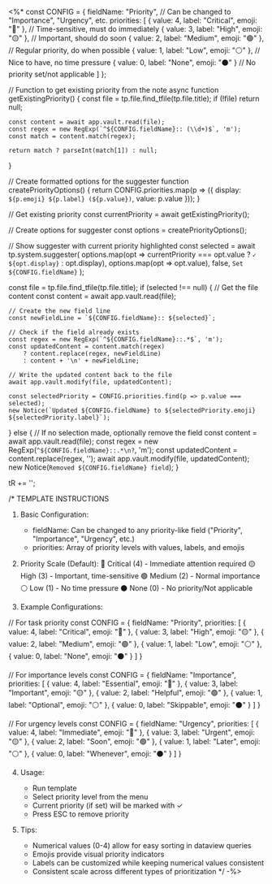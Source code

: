 <%*
const CONFIG = {
    fieldName: "Priority",          // Can be changed to "Importance", "Urgency", etc.
    priorities: [
        { value: 4, label: "Critical", emoji: "🔴" },  // Time-sensitive, must do immediately
        { value: 3, label: "High", emoji: "🟡" },      // Important, should do soon
        { value: 2, label: "Medium", emoji: "🟢" },    // Regular priority, do when possible
        { value: 1, label: "Low", emoji: "⚪" },       // Nice to have, no time pressure
        { value: 0, label: "None", emoji: "⚫" }       // No priority set/not applicable
    ]
};

// Function to get existing priority from the note
async function getExistingPriority() {
    const file = tp.file.find_tfile(tp.file.title);
    if (!file) return null;
    
    const content = await app.vault.read(file);
    const regex = new RegExp(`^${CONFIG.fieldName}:: (\\d+)$`, 'm');
    const match = content.match(regex);
    
    return match ? parseInt(match[1]) : null;
}

// Create formatted options for the suggester
function createPriorityOptions() {
    return CONFIG.priorities.map(p => ({
        display: `${p.emoji} ${p.label} (${p.value})`,
        value: p.value
    }));
}

// Get existing priority
const currentPriority = await getExistingPriority();

// Create options for suggester
const options = createPriorityOptions();

// Show suggester with current priority highlighted
const selected = await tp.system.suggester(
    options.map(opt => currentPriority === opt.value ? `✓ ${opt.display}` : opt.display),
    options.map(opt => opt.value),
    false,
    `Set ${CONFIG.fieldName}`
);

const file = tp.file.find_tfile(tp.file.title);
if (selected !== null) {
    // Get the file content
    const content = await app.vault.read(file);
    
    // Create the new field line
    const newFieldLine = `${CONFIG.fieldName}:: ${selected}`;
    
    // Check if the field already exists
    const regex = new RegExp(`^${CONFIG.fieldName}::.*$`, 'm');
    const updatedContent = content.match(regex) 
        ? content.replace(regex, newFieldLine)
        : content + '\n' + newFieldLine;
    
    // Write the updated content back to the file
    await app.vault.modify(file, updatedContent);
    
    const selectedPriority = CONFIG.priorities.find(p => p.value === selected);
    new Notice(`Updated ${CONFIG.fieldName} to ${selectedPriority.emoji} ${selectedPriority.label}`);
} else {
    // If no selection made, optionally remove the field
    const content = await app.vault.read(file);
    const regex = new RegExp(`^${CONFIG.fieldName}::.*\n?`, 'm');
    const updatedContent = content.replace(regex, '');
    await app.vault.modify(file, updatedContent);
    new Notice(`Removed ${CONFIG.fieldName} field`);
}

tR += '';


/*
TEMPLATE INSTRUCTIONS

1. Basic Configuration:
   - fieldName: Can be changed to any priority-like field ("Priority", "Importance", "Urgency", etc.)
   - priorities: Array of priority levels with values, labels, and emojis

2. Priority Scale (Default):
   🔴 Critical (4) - Immediate attention required
   🟡 High (3)     - Important, time-sensitive
   🟢 Medium (2)   - Normal importance
   ⚪ Low (1)      - No time pressure
   ⚫ None (0)     - No priority/Not applicable

3. Example Configurations:

// For task priority
const CONFIG = {
    fieldName: "Priority",
    priorities: [
        { value: 4, label: "Critical", emoji: "🔴" },
        { value: 3, label: "High", emoji: "🟡" },
        { value: 2, label: "Medium", emoji: "🟢" },
        { value: 1, label: "Low", emoji: "⚪" },
        { value: 0, label: "None", emoji: "⚫" }
    ]
}

// For importance levels
const CONFIG = {
    fieldName: "Importance",
    priorities: [
        { value: 4, label: "Essential", emoji: "🔴" },
        { value: 3, label: "Important", emoji: "🟡" },
        { value: 2, label: "Helpful", emoji: "🟢" },
        { value: 1, label: "Optional", emoji: "⚪" },
        { value: 0, label: "Skippable", emoji: "⚫" }
    ]
}

// For urgency levels
const CONFIG = {
    fieldName: "Urgency",
    priorities: [
        { value: 4, label: "Immediate", emoji: "🔴" },
        { value: 3, label: "Urgent", emoji: "🟡" },
        { value: 2, label: "Soon", emoji: "🟢" },
        { value: 1, label: "Later", emoji: "⚪" },
        { value: 0, label: "Whenever", emoji: "⚫" }
    ]
}

4. Usage:
   - Run template
   - Select priority level from the menu
   - Current priority (if set) will be marked with ✓
   - Press ESC to remove priority

5. Tips:
   - Numerical values (0-4) allow for easy sorting in dataview queries
   - Emojis provide visual priority indicators
   - Labels can be customized while keeping numerical values consistent
   - Consistent scale across different types of prioritization
*/
-%>
